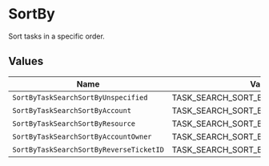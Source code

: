 # SortBy

Sort tasks in a specific order.


## Values

| Name                                    | Value                                   |
| --------------------------------------- | --------------------------------------- |
| `SortByTaskSearchSortByUnspecified`     | TASK_SEARCH_SORT_BY_UNSPECIFIED         |
| `SortByTaskSearchSortByAccount`         | TASK_SEARCH_SORT_BY_ACCOUNT             |
| `SortByTaskSearchSortByResource`        | TASK_SEARCH_SORT_BY_RESOURCE            |
| `SortByTaskSearchSortByAccountOwner`    | TASK_SEARCH_SORT_BY_ACCOUNT_OWNER       |
| `SortByTaskSearchSortByReverseTicketID` | TASK_SEARCH_SORT_BY_REVERSE_TICKET_ID   |